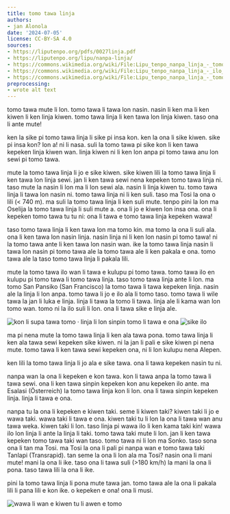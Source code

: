 ```yaml
---
title: tomo tawa linja
authors:
- jan Alonola
date: '2024-07-05'
license: CC-BY-SA 4.0
sources:
- https://liputenpo.org/pdfs/0027linja.pdf
- https://liputenpo.org/lipu/nanpa-linja/
- https://commons.wikimedia.org/wiki/File:Lipu_tenpo_nanpa_linja_-_tomo_tawa_kon.png
- https://commons.wikimedia.org/wiki/File:Lipu_tenpo_nanpa_linja_-_ilo_nena.png
- https://commons.wikimedia.org/wiki/File:Lipu_tenpo_nanpa_linja_-_tomo_tawa_taki.png
preprocessing:
- wrote alt text
---
```


tomo tawa mute li lon. tomo tawa li tawa lon nasin. nasin li ken ma li ken kiwen li ken linja kiwen. tomo tawa linja li ken tawa lon linja kiwen. taso ona li ante mute!

ken la sike pi tomo tawa linja li sike pi insa kon. ken la ona li sike kiwen. sike pi insa kon? lon a! ni li nasa. suli la tomo tawa pi sike kon li ken tawa kepeken linja kiwen wan. linja kiwen ni li ken lon anpa pi tomo tawa anu lon sewi pi tomo tawa.

mute la tomo tawa linja li jo e sike kiwen. sike kiwen lili la tomo tawa linja li ken tawa lon linja sewi. jan li ken tawa sewi nena kepeken tomo tawa linja ni. taso mute la nasin li lon ma li lon sewi ala. nasin li linja kiwen tu. tomo tawa linja li tawa lon nasin ni. tomo tawa linja ni li ken suli. taso ma Tosi la ona o lili (< 740 m). ma suli la tomo tawa linja li ken suli mute. tenpo pini la lon ma Oselija la tomo tawa linja li suli mute a. ona li jo e kiwen lon insa ona. ona li kepeken tomo tawa tu tu ni: ona li tawa e tomo tawa linja kepeken wawa!

taso tomo tawa linja li ken tawa lon ma tomo kin. ma tomo la ona li suli ala. ona li ken tawa lon nasin linja. nasin linja ni li ken lon nasin pi tomo tawa! ni la tomo tawa ante li ken tawa lon nasin wan. ike la tomo tawa linja nasin li tawa lon nasin pi tomo tawa ale la tomo tawa ale li ken pakala e ona. tomo tawa ale la taso tomo tawa linja li pakala lili.

mute la tomo tawa ilo wan li tawa e kulupu pi tomo tawa. tomo tawa ilo en kulupu pi tomo tawa li tomo tawa linja. taso tomo tawa linja ante li lon. ma tomo San Pansiko (San Francisco) la tomo tawa li tawa kepeken linja. nasin ale la linja li lon anpa. tomo tawa li jo e ilo ala li tomo taso. tomo tawa li wile tawa la jan li luka e linja. linja li tawa la tomo li tawa. linja ale li kama wan lon tomo wan. tomo ni la ilo suli li lon. ona li tawa sike e linja ale.

![kon li supa tawa tomo · linja li lon sinpin tomo li tawa e ona](https://upload.wikimedia.org/wikipedia/commons/c/c4/Lipu_tenpo_nanpa_linja_-_tomo_tawa_kon.png)
![sike ilo](https://upload.wikimedia.org/wikipedia/commons/3/3b/Lipu_tenpo_nanpa_linja_-_ilo_nena.png)

ma pi nena mute la tomo tawa linja li ken ala tawa pona. tomo tawa linja li ken ala tawa sewi kepeken sike kiwen. ni la jan li pali e sike kiwen pi nena mute. tomo tawa li ken tawa sewi kepeken ona, ni li lon kulupu nena Alepen.

ken lili la tomo tawa linja li jo ala e sike tawa. ona li tawa kepeken nasin tu ni.

nanpa wan la ona li kepeken e kon tawa. kon li tawa anpa la tomo tawa li tawa sewi. ona li ken tawa sinpin kepeken kon anu kepeken ilo ante. ma Esalasi (Österreich) la tomo tawa linja kon li lon. ona li tawa sinpin kepeken linja. linja li tawa e ona.

nanpa tu la ona li kepeken e kiwen taki. seme li kiwen taki? kiwen taki li jo e wawa taki. wawa taki li tawa e ona. kiwen taki tu li lon la ona li tawa wan anu tawa weka. kiwen taki li lon. taso linja pi wawa ilo li ken kama taki kin! wawa ilo lon linja li ante la linja li taki. tomo tawa taki mute li lon. jan li ken tawa kepeken tomo tawa taki wan taso. tomo tawa ni li lon ma Sonko. taso sona ona li tan ma Tosi. ma Tosi la ona li pali pi nanpa wan e tomo tawa taki Tanlapi (Transrapid). tan seme la ona li lon ala ma Tosi? nasin ona li mani mute! mani la ona li ike. taso ona li tawa suli (>180 km/h) la mani la ona li pona. taso tawa lili la ona li ike.

pini la tomo tawa linja li pona mute tawa jan. tomo tawa ale la ona li pakala lili li pana lili e kon ike. o kepeken e ona! ona li musi.

![wawa li wan e kiwen tu li awen e tomo](https://upload.wikimedia.org/wikipedia/commons/5/59/Lipu_tenpo_nanpa_linja_-_tomo_tawa_taki.png)